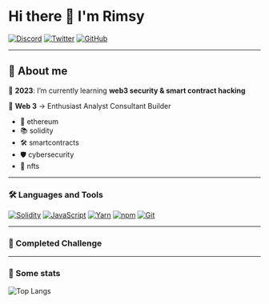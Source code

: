 # Hi there 👋 I'm Rimsy

<p> 
    <a href="https://discordapp.com/users/RIMSY.ΞTH#1670" target="_blank"><img alt="Discord"
        src="https://img.shields.io/badge/Discord-7289DA?style=for-the-badge&logo=discord&logoColor=white"/></a>
    <a href="https://twitter.com/rimsy_rimmer" target="_blank"><img alt="Twitter"
        src="https://img.shields.io/badge/Twitter-1DA1F2?style=for-the-badge&logo=twitter&logoColor=white"/></a>
    <a href="https://github.com/rimsy-rimmer" target="_blank"><img alt="GitHub"
        src="https://img.shields.io/badge/GitHub-181717.svg?style=for-the-badge&logo=GitHub&logoColor=white"/></a>
</p>

---

## 👻 About me

🎯 **2023**: I’m currently learning **web3 security & smart contract hacking**

🌱 **Web 3** -> Enthusiast  Analyst  Consultant  Builder 

- 🐼 ethereum 
- 📚 solidity 
- 🛠️ smartcontracts 
- 🛡️ cybersecurity 
- 🎨 nfts

---

### 🛠 Languages and Tools 
   <a href="https://docs.soliditylang.org" target="_blank"><img alt="Solidity"
        src="https://img.shields.io/badge/Solidity-e6e6e6?style=for-the-badge&logo=solidity&logoColor=black"/></a>
   <a href="https://developer.mozilla.org/en-US/docs/Web/JavaScript" target="_blank"><img alt="JavaScript"
        src="https://img.shields.io/badge/JavaScript-323330?style=for-the-badge&logo=javascript&logoColor=F7DF1E"/></a>
   <a href="https://yarnpkg.com" target="_blank"><img alt="Yarn"
        src="https://img.shields.io/badge/Yarn-2C8EBB?style=for-the-badge&logo=yarn&logoColor=white"/></a>
   <a href="https://www.npmjs.com" target="_blank"><img alt="npm"
        src="https://img.shields.io/badge/npm-CB3837?style=for-the-badge&logo=npm&logoColor=white"/></a>
   <a href="https://git-scm.com" target="_blank"><img alt="Git"
        src="https://img.shields.io/badge/Git-F05032?style=for-the-badge&logo=git&logoColor=white"/></a>

        

---

### 📌 Completed Challenge

---

### 🔎 Some stats

![Top Langs](https://github-readme-stats.vercel.app/api/top-langs/?username=rimsy-rimmer&layout=compact&langs_count=8&theme=tokyonight)

<!--
**RIMSY-RIMMER/RIMSY-RIMMER** is a ✨ _special_ ✨ repository because its `README.md` (this file) appears on your GitHub profile.

Here are some ideas to get you started:

- 🔭 I’m currently working on ...
- 🌱 I’m currently learning ...
- 👯 I’m looking to collaborate on ...
- 🤔 I’m looking for help with ...
- 💬 Ask me about ...
- 📫 How to reach me: ...
- 😄 Pronouns: ...
- ⚡ Fun fact: ...

